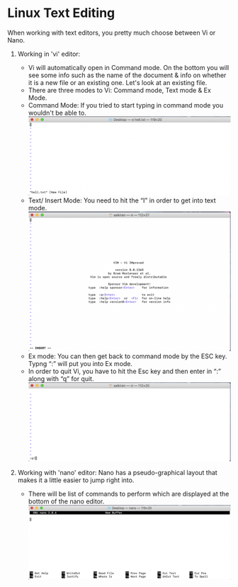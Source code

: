 
# Linux Text Editing

 When working with text editors, you pretty much choose between Vi or Nano.
 
1. Working in 'vi' editor:
   - Vi will automatically open in Command mode. On the bottom you will see some info such as the name of the document & info on whether it is a new file or an existing one. Let's look at an existing file. 
   - There are three modes to Vi: Command mode, Text mode & Ex Mode. 
   - Command Mode: If you tried to start typing in command mode you wouldn't be able to. 
     ![](Images/viCommandExample.png)
   - Text/ Insert Mode: You need to hit the “I” in order to get into text mode.
     ![](Images/viInsertExample.png)
   - Ex mode: You can then get back to command mode by the ESC key. Typng “:” will put you into Ex mode.
   - In order to quit Vi, you have to hit the Esc key and then enter in “:” along with “q” for quit.
     ![](Images/viExitExample.png)

2. Working with 'nano' editor: Nano has a pseudo-graphical layout that makes it a little easier to jump right into. 
   - There will be list of commands to perform which are displayed at the bottom of the nano editor.
     ![](Images/nanoExample.png)
